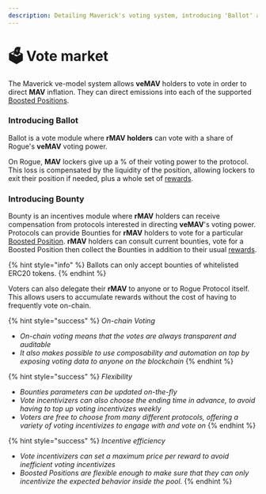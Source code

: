 ```yaml
---
description: Detailing Maverick's voting system, introducing 'Ballot' and 'Bounty'.
---
```


# 🗳 Vote market

The Maverick ve-model system allows **veMAV** holders to vote in order to direct **MAV** inflation. They can direct emissions into each of the supported [Boosted Positions](../case-study-maverick-amm/maverick-amm/boosted-positions.md).&#x20;

### Introducing Ballot

Ballot is a vote module where **rMAV holders** can vote with a share of Rogue's **veMAV** voting power.

On Rogue, **MAV** lockers give up a % of their voting power to the protocol. This loss is compensated by the liquidity of the position, allowing lockers to exit their position if needed, plus a whole set of [rewards](rogue-for-mav-lockers.md).

### Introducing Bounty

Bounty is an incentives module where **rMAV** holders can receive compensation from protocols interested in directing **veMAV**'s voting power. Protocols can provide Bounties for **rMAV** holders to vote for a particular [Boosted Position](../case-study-maverick-amm/maverick-amm/boosted-positions.md). **rMAV** holders can consult current bounties, vote for a Boosted Position then collect the Bounties in addition to their usual [rewards](../tokenomics/incentives/revenue-sharing.md).

{% hint style="info" %}
Ballots can only accept bounties of whitelisted ERC20 tokens.
{% endhint %}

Voters can also delegate their **rMAV** to anyone or to Rogue Protocol itself. This allows users to accumulate rewards without the cost of having to frequently vote on-chain.

{% hint style="success" %}
_On-chain Voting_

* _On-chain voting means that the votes are always transparent and auditable_
* _It also makes possible to use composability and automation on top by exposing voting data to anyone on the blockchain_
{% endhint %}

{% hint style="success" %}
_Flexibility_

* _Bounties parameters can be updated on-the-fly_
* _Vote incentivizers can also choose the ending time in advance, to avoid having to top up voting incentivizes weekly_
* _Voters are free to choose from many different protocols, offering a variety of voting incentivizes to engage with and vote on_
{% endhint %}

{% hint style="success" %}
_Incentive efficiency_

* _Vote incentivizers can set a maximum price per reward to avoid inefficient voting incentivizes_
* _Boosted Positions are flexible enough to make sure that they can only incentivize the expected behavior inside the pool._
{% endhint %}
